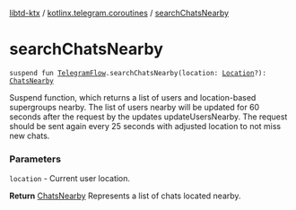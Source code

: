 [libtd-ktx](../index.md) / [kotlinx.telegram.coroutines](index.md) / [searchChatsNearby](./search-chats-nearby.md)

# searchChatsNearby

`suspend fun `[`TelegramFlow`](../kotlinx.telegram.core/-telegram-flow/index.md)`.searchChatsNearby(location: `[`Location`](https://tdlibx.github.io/td/docs/org/drinkless/td/libcore/telegram/TdApi/Location.html)`?): `[`ChatsNearby`](https://tdlibx.github.io/td/docs/org/drinkless/td/libcore/telegram/TdApi/ChatsNearby.html)

Suspend function, which returns a list of users and location-based supergroups nearby. The list
of users nearby will be updated for 60 seconds after the request by the updates updateUsersNearby.
The request should be sent again every 25 seconds with adjusted location to not miss new chats.

### Parameters

`location` - Current user location.

**Return**
[ChatsNearby](https://tdlibx.github.io/td/docs/org/drinkless/td/libcore/telegram/TdApi/ChatsNearby.html) Represents a list of chats located nearby.

